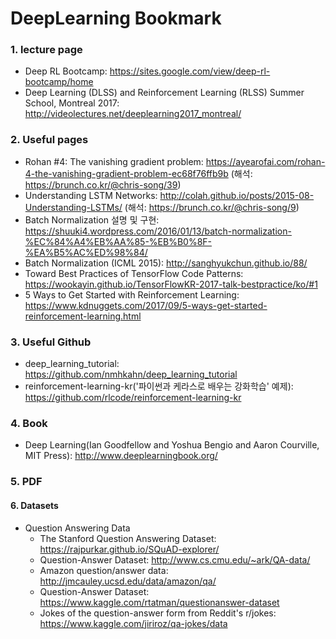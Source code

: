 # DeepLearning Bookmark

### 1. lecture page

- Deep RL Bootcamp: https://sites.google.com/view/deep-rl-bootcamp/home
- Deep Learning (DLSS) and Reinforcement Learning (RLSS) Summer School, Montreal 2017: http://videolectures.net/deeplearning2017_montreal/

### 2. Useful pages

- Rohan #4: The vanishing gradient problem: https://ayearofai.com/rohan-4-the-vanishing-gradient-problem-ec68f76ffb9b (해석: https://brunch.co.kr/@chris-song/39)  
- Understanding LSTM Networks: http://colah.github.io/posts/2015-08-Understanding-LSTMs/ (해석: https://brunch.co.kr/@chris-song/9)  
- Batch Normalization 설명 및 구현: https://shuuki4.wordpress.com/2016/01/13/batch-normalization-%EC%84%A4%EB%AA%85-%EB%B0%8F-%EA%B5%AC%ED%98%84/ 
- Batch Normalization (ICML 2015): http://sanghyukchun.github.io/88/
- Toward Best Practices of TensorFlow Code Patterns: https://wookayin.github.io/TensorFlowKR-2017-talk-bestpractice/ko/#1
- 5 Ways to Get Started with Reinforcement Learning: https://www.kdnuggets.com/2017/09/5-ways-get-started-reinforcement-learning.html

### 3. Useful Github
- deep_learning_tutorial: https://github.com/nmhkahn/deep_learning_tutorial
- reinforcement-learning-kr('파이썬과 케라스로 배우는 강화학습' 예제): https://github.com/rlcode/reinforcement-learning-kr


### 4. Book
- Deep Learning(Ian Goodfellow and Yoshua Bengio and Aaron Courville, MIT Press): http://www.deeplearningbook.org/


### 5. PDF



#### 6. Datasets
- Question Answering Data
	- The Stanford Question Answering Dataset: https://rajpurkar.github.io/SQuAD-explorer/
	- Question-Answer Dataset: http://www.cs.cmu.edu/~ark/QA-data/
	- Amazon question/answer data: http://jmcauley.ucsd.edu/data/amazon/qa/
	- Question-Answer Dataset: https://www.kaggle.com/rtatman/questionanswer-dataset
	- Jokes of the question-answer form from Reddit's r/jokes: https://www.kaggle.com/jiriroz/qa-jokes/data